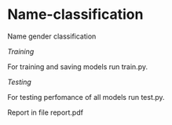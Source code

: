 # Name-classification
Name gender classification

*Training*

For training and saving models run train.py.

*Testing*

For testing perfomance of all models run test.py.

Report in file report.pdf

